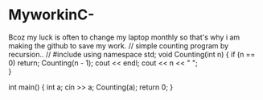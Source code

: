 # MyworkinC-
Bcoz my luck is often to change my laptop monthly so that's why i am making the github to save my work.
// simple counting program by recursion..
// 
#include <iostream>
using namespace std;
void Counting(int n)
{ 
    if (n == 0)
        return;
    Counting(n - 1);
    cout << endl;
    cout << n << " ";  
}

int main()
{
    int a;
    cin >> a;
    Counting(a);
    return 0;
}
